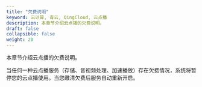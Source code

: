 ```yaml
---
title: "欠费说明"
keyword: 云计算, 青云, QingCloud, 云点播
description: 本章节介绍云点播的欠费说明。
draft: false
collapsible: false
weight: 20
---
```


本章节介绍云点播的欠费说明。

当任何一种云点播服务（存储、音视频处理、加速播放）存在欠费情况，系统将暂停您的云点播使用。当您缴清欠费后服务自动重新开启。
